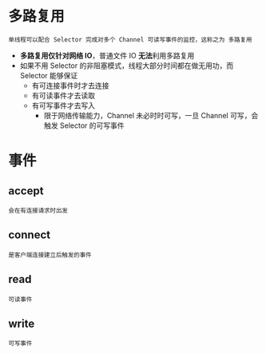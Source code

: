 # 多路复用

```
单线程可以配合 Selector 完成对多个 Channel 可读写事件的监控，这称之为 多路复用
```

- **多路复用仅针对网络 IO**，普通文件 IO **无法**利用多路复用
- 如果不用 Selector 的非阻塞模式，线程大部分时间都在做无用功，而 Selector 能够保证
  - 有可连接事件时才去连接
  - 有可读事件才去读取
  - 有可写事件才去写入
    - 限于网络传输能力，Channel 未必时时可写，一旦 Channel 可写，会触发 Selector 的可写事件

# 事件

## accept

```
会在有连接请求时出发
```

## connect

```
是客户端连接建立后触发的事件
```

## read

```
可读事件
```

## write

```
可写事件
```

